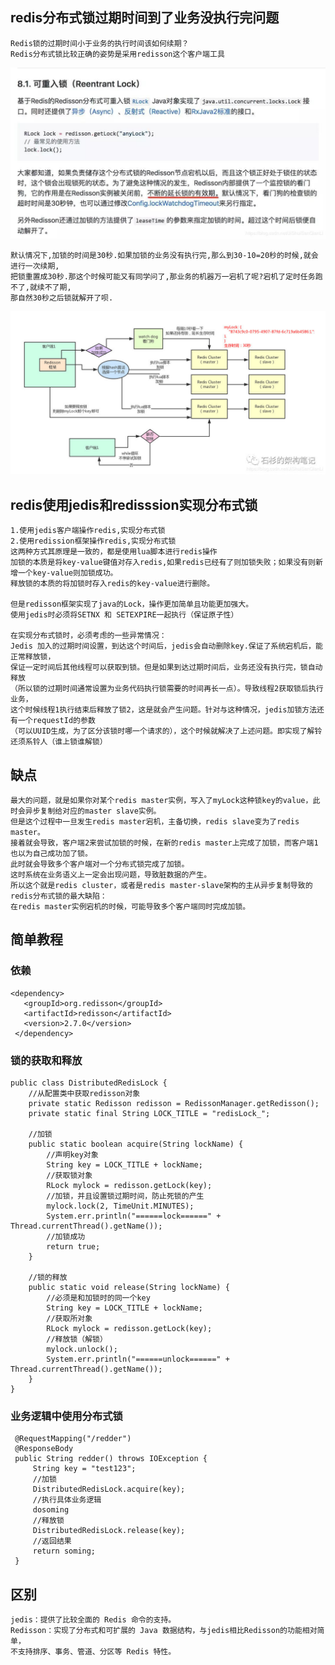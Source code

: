 ## redis分布式锁过期时间到了业务没执行完问题
    Redis锁的过期时间小于业务的执行时间该如何续期？
    Redis分布式锁比较正确的姿势是采用redisson这个客户端工具
    
![Alt text](redis分布式锁.jpg)

    默认情况下,加锁的时间是30秒.如果加锁的业务没有执行完,那么到30-10=20秒的时候,就会进行一次续期,
    把锁重置成30秒.那这个时候可能又有同学问了,那业务的机器万一宕机了呢?宕机了定时任务跑不了,就续不了期,
    那自然30秒之后锁就解开了呗.
![Alt text](Redisson分布式锁的底层原理.jpg)
    
    
## redis使用jedis和redisssion实现分布式锁
    1.使用jedis客户端操作redis,实现分布式锁
    2.使用redission框架操作redis,实现分布式锁
    这两种方式其原理是一致的，都是使用lua脚本进行redis操作
    加锁的本质是将key-value键值对存入redis,如果redis已经有了则加锁失败；如果没有则新增一个key-value则加锁成功。
    释放锁的本质的将加锁时存入redis的key-value进行删除。
    
    但是redisson框架实现了java的Lock，操作更加简单且功能更加强大。
    使用jedis时必须将SETNX 和 SETEXPIRE一起执行（保证原子性）
    
    在实现分布式锁时，必须考虑的一些异常情况：
    Jedis 加入的过期时间设置，到达这个时间后，jedis会自动删除key.保证了系统宕机后，能正常释放锁，
    保证一定时间后其他线程可以获取到锁。但是如果到达过期时间后，业务还没有执行完，锁自动释放
    （所以锁的过期时间通常设置为业务代码执行锁需要的时间再长一点）。导致线程2获取锁后执行业务，
    这个时候线程1执行结束后释放了锁2，这是就会产生问题。针对与这种情况，jedis加锁方法还有一个requestId的参数
    （可以UUID生成，为了区分该锁时哪一个请求的），这个时候就解决了上述问题。即实现了解铃还须系铃人（谁上锁谁解锁）

## 缺点
    最大的问题，就是如果你对某个redis master实例，写入了myLock这种锁key的value，此时会异步复制给对应的master slave实例。
    但是这个过程中一旦发生redis master宕机，主备切换，redis slave变为了redis master。
    接着就会导致，客户端2来尝试加锁的时候，在新的redis master上完成了加锁，而客户端1也以为自己成功加了锁。
    此时就会导致多个客户端对一个分布式锁完成了加锁。
    这时系统在业务语义上一定会出现问题，导致脏数据的产生。
    所以这个就是redis cluster，或者是redis master-slave架构的主从异步复制导致的redis分布式锁的最大缺陷：
    在redis master实例宕机的时候，可能导致多个客户端同时完成加锁。
    
## 简单教程
### 依赖
    <dependency>
       <groupId>org.redisson</groupId>
       <artifactId>redisson</artifactId>
       <version>2.7.0</version>
     </dependency>
     
### 锁的获取和释放
    public class DistributedRedisLock {
        //从配置类中获取redisson对象
        private static Redisson redisson = RedissonManager.getRedisson();
        private static final String LOCK_TITLE = "redisLock_";
    
        //加锁
        public static boolean acquire(String lockName) {
            //声明key对象
            String key = LOCK_TITLE + lockName;
            //获取锁对象
            RLock mylock = redisson.getLock(key);
            //加锁，并且设置锁过期时间，防止死锁的产生
            mylock.lock(2, TimeUnit.MINUTES);
            System.err.println("======lock======" + Thread.currentThread().getName());
            //加锁成功
            return true;
        }
    
        //锁的释放
        public static void release(String lockName) {
            //必须是和加锁时的同一个key
            String key = LOCK_TITLE + lockName;
            //获取所对象
            RLock mylock = redisson.getLock(key);
            //释放锁（解锁）
            mylock.unlock();
            System.err.println("======unlock======" + Thread.currentThread().getName());
        }
    }
    
### 业务逻辑中使用分布式锁
     @RequestMapping("/redder")
     @ResponseBody
     public String redder() throws IOException {
         String key = "test123";
         //加锁
         DistributedRedisLock.acquire(key);
         //执行具体业务逻辑
         dosoming
         //释放锁
         DistributedRedisLock.release(key);
         //返回结果
         return soming;
     }
     
## 区别
    jedis：提供了比较全面的 Redis 命令的支持。
    Redisson：实现了分布式和可扩展的 Java 数据结构，与jedis相比Redisson的功能相对简单，
    不支持排序、事务、管道、分区等 Redis 特性。